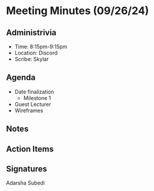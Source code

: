 # Meeting Minutes (09/26/24)

## Administrivia
<!-- The scribe is the person taking the _notes_. This is encouraged to be a single person to reduce problems. -->
* Time: 8:15pm-9:15pm
* Location: Discord
* Scribe: Skylar

## Agenda
* Date finalization
  * Milestone 1
* Guest Lecturer
* Wireframes

## Notes


## Action Items
<!-- These are generally distilled from the notes. Essentially, these are "by the next meetings, _this person_ will take _this action_." -->


## Signatures
<!-- Add signatures on 10/1 -->
Adarsha Subedi